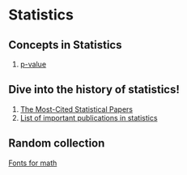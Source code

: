 # Statistics

## Concepts in Statistics
1. [p-value](Statistics/p-value.MD)

## Dive into the history of statistics!
1. [The Most-Cited Statistical Papers](http://citeseerx.ist.psu.edu/viewdoc/download?doi=10.1.1.231.5042&rep=rep1&type=pdf)
2. [List of important publications in statistics](https://en.wikipedia.org/wiki/List_of_important_publications_in_statistics)


## Random collection
[Fonts for math](Statistics/Fonts_for_math.pdf)
